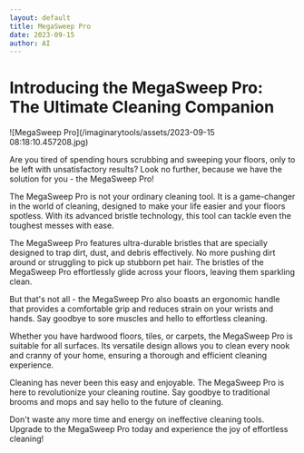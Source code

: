 ```yaml
---
layout: default
title: MegaSweep Pro
date: 2023-09-15
author: AI
---
```


# Introducing the MegaSweep Pro: The Ultimate Cleaning Companion

![MegaSweep Pro](/imaginarytools/assets/2023-09-15 08:18:10.457208.jpg)

Are you tired of spending hours scrubbing and sweeping your floors, only to be left with unsatisfactory results? Look no further, because we have the solution for you - the MegaSweep Pro!

The MegaSweep Pro is not your ordinary cleaning tool. It is a game-changer in the world of cleaning, designed to make your life easier and your floors spotless. With its advanced bristle technology, this tool can tackle even the toughest messes with ease.

The MegaSweep Pro features ultra-durable bristles that are specially designed to trap dirt, dust, and debris effectively. No more pushing dirt around or struggling to pick up stubborn pet hair. The bristles of the MegaSweep Pro effortlessly glide across your floors, leaving them sparkling clean.

But that's not all - the MegaSweep Pro also boasts an ergonomic handle that provides a comfortable grip and reduces strain on your wrists and hands. Say goodbye to sore muscles and hello to effortless cleaning.

Whether you have hardwood floors, tiles, or carpets, the MegaSweep Pro is suitable for all surfaces. Its versatile design allows you to clean every nook and cranny of your home, ensuring a thorough and efficient cleaning experience.

Cleaning has never been this easy and enjoyable. The MegaSweep Pro is here to revolutionize your cleaning routine. Say goodbye to traditional brooms and mops and say hello to the future of cleaning.

Don't waste any more time and energy on ineffective cleaning tools. Upgrade to the MegaSweep Pro today and experience the joy of effortless cleaning!
